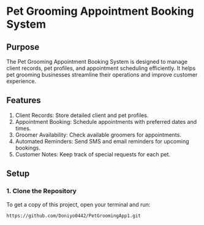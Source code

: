 # Pet Grooming Appointment Booking System

## Purpose
The Pet Grooming Appointment Booking System is designed to manage client records, pet profiles, and appointment scheduling efficiently. It helps pet grooming businesses streamline their operations and improve customer experience.

## Features
1. Client Records: Store detailed client and pet profiles.
2. Appointment Booking: Schedule appointments with preferred dates and times.
3. Groomer Availability: Check available groomers for appointments.
4. Automated Reminders: Send SMS and email reminders for upcoming bookings.
5. Customer Notes: Keep track of special requests for each pet.

## Setup

### 1. Clone the Repository
To get a copy of this project, open your terminal and run:

```bash
https://github.com/Doniyo0442/PetGroomingApp1.git

